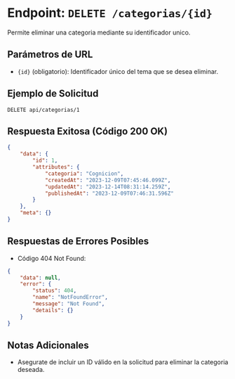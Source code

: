 # Endpoint: `DELETE /categorias/{id}`

Permite eliminar una categoria mediante su identificador unico.

## Parámetros de URL
- `{id}` (obligatorio): Identificador único del tema que se desea eliminar.

## Ejemplo de Solicitud
```http
DELETE api/categorias/1
```

## Respuesta Exitosa (Código 200 OK)
```json
{
    "data": {
        "id": 1,
        "attributes": {
            "categoria": "Cognicion",
            "createdAt": "2023-12-09T07:45:46.099Z",
            "updatedAt": "2023-12-14T08:31:14.259Z",
            "publishedAt": "2023-12-09T07:46:31.596Z"
        }
    },
    "meta": {}
}
```

## Respuestas de Errores Posibles
- Código 404 Not Found:

```json
{
    "data": null,
    "error": {
        "status": 404,
        "name": "NotFoundError",
        "message": "Not Found",
        "details": {}
    }
}
```

## Notas Adicionales

- Asegurate de incluir un ID válido en la solicitud para eliminar la categoria deseada.
